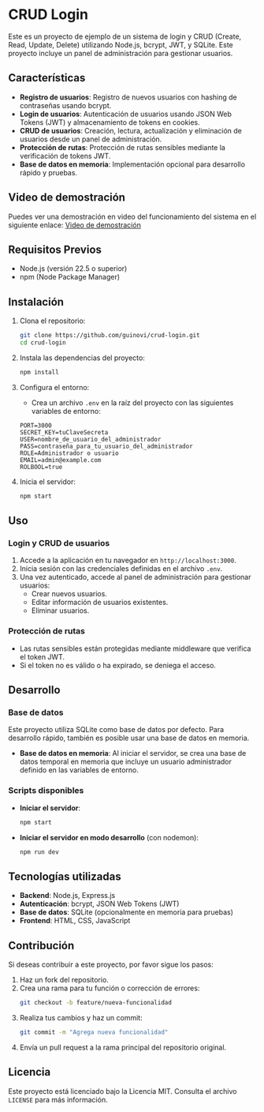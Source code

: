 # CRUD Login

Este es un proyecto de ejemplo de un sistema de login y CRUD (Create, Read, Update, Delete) utilizando Node.js, bcrypt, JWT, y SQLite. Este proyecto incluye un panel de administración para gestionar usuarios.

## Características

- **Registro de usuarios**: Registro de nuevos usuarios con hashing de contraseñas usando bcrypt.
- **Login de usuarios**: Autenticación de usuarios usando JSON Web Tokens (JWT) y almacenamiento de tokens en cookies.
- **CRUD de usuarios**: Creación, lectura, actualización y eliminación de usuarios desde un panel de administración.
- **Protección de rutas**: Protección de rutas sensibles mediante la verificación de tokens JWT.
- **Base de datos en memoria**: Implementación opcional para desarrollo rápido y pruebas.

## Video de demostración

Puedes ver una demostración en video del funcionamiento del sistema en el siguiente enlace:
[Video de demostración](https://youtu.be/-1RvydqA4uQ)

## Requisitos Previos

- Node.js (versión 22.5 o superior)
- npm (Node Package Manager)

## Instalación

1. Clona el repositorio:
    ```bash
    git clone https://github.com/guinovi/crud-login.git
    cd crud-login
    ```

2. Instala las dependencias del proyecto:
    ```bash
    npm install
    ```

3. Configura el entorno:
   - Crea un archivo `.env` en la raíz del proyecto con las siguientes variables de entorno:
    ```env
    PORT=3000
    SECRET_KEY=tuClaveSecreta
    USER=nombre_de_usuario_del_administrador
    PASS=contraseña_para_tu_usuario_del_administrador
    ROLE=Administrador o usuario
    EMAIL=admin@example.com
    ROLBOOL=true
    ```

4. Inicia el servidor:
    ```bash
    npm start
    ```

## Uso

### Login y CRUD de usuarios

1. Accede a la aplicación en tu navegador en `http://localhost:3000`.
2. Inicia sesión con las credenciales definidas en el archivo `.env`.
3. Una vez autenticado, accede al panel de administración para gestionar usuarios:
   - Crear nuevos usuarios.
   - Editar información de usuarios existentes.
   - Eliminar usuarios.

### Protección de rutas

- Las rutas sensibles están protegidas mediante middleware que verifica el token JWT.
- Si el token no es válido o ha expirado, se deniega el acceso.

## Desarrollo

### Base de datos

Este proyecto utiliza SQLite como base de datos por defecto. Para desarrollo rápido, también es posible usar una base de datos en memoria.

- **Base de datos en memoria**:
  Al iniciar el servidor, se crea una base de datos temporal en memoria que incluye un usuario administrador definido en las variables de entorno.

### Scripts disponibles

- **Iniciar el servidor**:
    ```bash
    npm start
    ```
- **Iniciar el servidor en modo desarrollo** (con nodemon):
    ```bash
    npm run dev
    ```

## Tecnologías utilizadas

- **Backend**: Node.js, Express.js
- **Autenticación**: bcrypt, JSON Web Tokens (JWT)
- **Base de datos**: SQLite (opcionalmente en memoria para pruebas)
- **Frontend**: HTML, CSS, JavaScript

## Contribución

Si deseas contribuir a este proyecto, por favor sigue los pasos:

1. Haz un fork del repositorio.
2. Crea una rama para tu función o corrección de errores:
    ```bash
    git checkout -b feature/nueva-funcionalidad
    ```
3. Realiza tus cambios y haz un commit:
    ```bash
    git commit -m "Agrega nueva funcionalidad"
    ```
4. Envía un pull request a la rama principal del repositorio original.

## Licencia

Este proyecto está licenciado bajo la Licencia MIT. Consulta el archivo `LICENSE` para más información.

